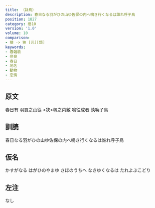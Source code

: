 ```yaml
---
title: （詠鳥）
description: 春日なる羽がひの山ゆ佐保の内へ鳴き行くなるは誰れ呼子鳥
position: 1827
category: 巻10
version: '1.0'
volume: 10
comparison:
- 猿 -> 狭 [元][類]
keywords:
- 春雑歌
- 奈良
- 春日
- 地名
- 動物
- 恋情
---
```


## 原文

春日有 羽買之山従 <狭>帆之内敝 鳴徃成者 孰喚子鳥

## 訓読

春日なる羽がひの山ゆ佐保の内へ鳴き行くなるは誰れ呼子鳥

## 仮名

かすがなる はがひのやまゆ さほのうちへ なきゆくなるは たれよぶこどり

## 左注

なし
